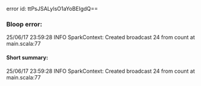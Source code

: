 error id: ttPsJSALylsO1aYoBEIgdQ==
### Bloop error:

25/06/17 23:59:28 INFO SparkContext: Created broadcast 24 from count at main.scala:77
#### Short summary: 

25/06/17 23:59:28 INFO SparkContext: Created broadcast 24 from count at main.scala:77